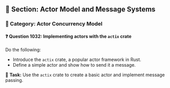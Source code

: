 ## 📘 Section: Actor Model and Message Systems  
### 🔹 Category: Actor Concurrency Model  
#### ❓ Question 1032: Implementing actors with the `actix` crate

Do the following:

- Introduce the `actix` crate, a popular actor framework in Rust.
- Define a simple actor and show how to send it a message.

🔧 **Task:** Use the `actix` crate to create a basic actor and implement message passing.
